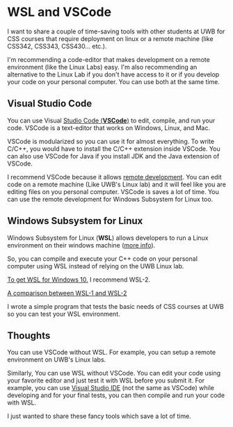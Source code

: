 # WSL and VSCode

I want to share a couple of time-saving tools with other students at UWB for CSS courses that require deployment on linux or a remote machine (like CSS342, CSS343, CSS430... etc.).



I'm recommending a code-editor that makes development on a remote environment (like the Linux Labs) easy. I'm also recommending an alternative to the Linux Lab if you don't have access to it or if you develop your code on your personal computer. You can use both at the same time.



## Visual Studio Code

You can use Visual [Studio Code (**VSCode**)](https://code.visualstudio.com/) to edit, compile, and run your code. VSCode is a text-editor that works on Windows, Linux, and Mac.



VSCode is modularized so you can use it for almost everything. To write C/C++, you would have to install the C/C++ extension inside VSCode. You can also use VSCode for Java if you install JDK and the Java extension of VSCode.



I recommend VSCode because it allows [remote development](https://code.visualstudio.com/docs/remote/ssh). You can edit code on a remote machine (Like UWB's Linux lab) and it will feel like you are editing files on you personal computer. VSCode is saves a lot of time. You can use the remote development for Windows Subsystem for Linux too.



## Windows Subsystem for Linux

Windows Subsystem for Linux (**WSL**) allows developers to run a Linux environment on their windows machine ([more info](https://docs.microsoft.com/en-us/windows/wsl/about)). 



So, you can compile and execute your C++ code on your personal computer using WSL instead of relying on the UWB Linux lab. 



[To get WSL for Windows 10.](https://docs.microsoft.com/en-us/windows/wsl/install-win10) I recommend WSL-2.

[A comparison between WSL-1 and WSL-2](https://docs.microsoft.com/en-us/windows/wsl/compare-versions)



I wrote a simple program that tests the basic needs of CSS courses at UWB so you can test your WSL environment.



## Thoughts

You can use VSCode without WSL. For example, you can setup a remote environment on UWB's Linux labs.



Similarly, You can use WSL without VSCode. You can edit your code using your favorite editor and just test it with WSL before you submit it. For example, you can use [Visual Studio IDE](https://visualstudio.microsoft.com/) (not the same as VSCode) while developing and for your final tests, you can then compile and run your code with WSL.



I just wanted to share these fancy tools which save a lot of time.







